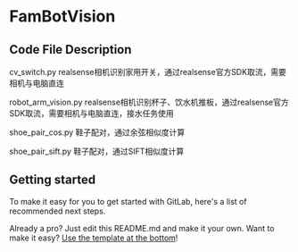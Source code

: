 # FamBotVision



## Code File Description

cv_switch.py         realsense相机识别家用开关，通过realsense官方SDK取流，需要相机与电脑直连

robot_arm_vision.py  realsense相机识别杯子、饮水机推板，通过realsense官方SDK取流，需要相机与电脑直连，接水任务使用

shoe_pair_cos.py     鞋子配对，通过余弦相似度计算

shoe_pair_sift.py    鞋子配对，通过SIFT相似度计算

## Getting started

To make it easy for you to get started with GitLab, here's a list of recommended next steps.

Already a pro? Just edit this README.md and make it your own. Want to make it easy? [Use the template at the bottom](#editing-this-readme)!
